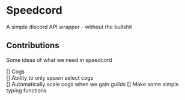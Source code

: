 # Speedcord
A simple discord API wrapper - without the bullshit

## Contributions
Some ideas of what we need in speedcord

[] Cogs  
[] Ability to only spawn select cogs  
[] Automatically scale cogs when we gain guilds
[] Make some simple typing functions